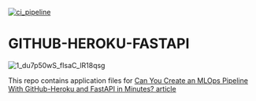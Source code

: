 [![ci_pipeline](https://github.com/kb1907/github-heroku-fastapi/actions/workflows/CI-CD.yaml/badge.svg)](https://github.com/kb1907/github-heroku-fastapi/actions/workflows/CI-CD.yaml)
# GITHUB-HEROKU-FASTAPI

![1_du7p50wS_fIsaC_lR18qsg](https://user-images.githubusercontent.com/51021282/188930302-4fba3373-1a9c-4a63-8bcc-2d01afa7cdd6.png)


This repo contains application files for [Can You Create an MLOps Pipeline With GitHub-Heroku and FastAPI in Minutes? article](https://medium.com/geekculture/can-you-create-an-mlops-pipeline-with-github-heroku-and-fastapi-in-minutes-6dcf331299d9)
